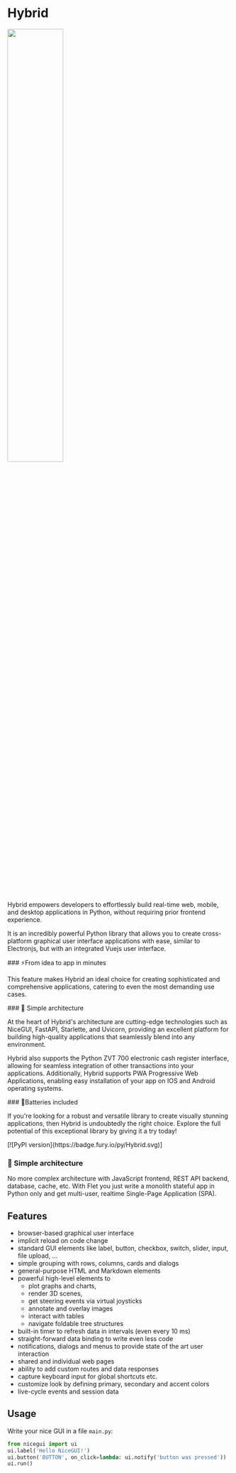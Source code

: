 # Hybrid
<img src="[media/logo/flet-logo.svg](https://fastapi.tiangolo.com/img/logo-margin/logo-teal.png)" width="50%"/>
<p>Hybrid empowers developers to effortlessly build real-time web, mobile, and desktop applications in Python, without requiring prior frontend experience.</p>
<p>It is an incredibly powerful Python library that allows you to create cross-platform graphical user interface applications with ease, similar to Electronjs, but with an integrated Vuejs user interface.</p>
### ⚡From idea to app in minutes
<p>This feature makes Hybrid an ideal choice for creating sophisticated and comprehensive applications, catering to even the most demanding use cases.</p>
### 📐 Simple architecture
<p>At the heart of Hybrid's architecture are cutting-edge technologies such as NiceGUI, FastAPI, Starlette, and Uvicorn, providing an excellent platform for building high-quality applications that seamlessly blend into any environment.</p>
<p>Hybrid also supports the Python ZVT 700 electronic cash register interface, allowing for seamless integration of other transactions into your applications. Additionally, Hybrid supports PWA Progressive Web Applications, enabling easy installation of your app on IOS and Android operating systems.</p>
### 🔋Batteries included
<p>If you're looking for a robust and versatile library to create visually stunning applications, then Hybrid is undoubtedly the right choice. Explore the full potential of this exceptional library by giving it a try today!</p>
[![PyPI version](https://badge.fury.io/py/Hybrid.svg)]

### 📐 Simple architecture

No more complex architecture with JavaScript frontend, REST API backend, database, cache, etc. With Flet you just write a monolith stateful app in Python only and get multi-user, realtime Single-Page Application (SPA).
## Features

- browser-based graphical user interface
- implicit reload on code change
- standard GUI elements like label, button, checkbox, switch, slider, input, file upload, ...
- simple grouping with rows, columns, cards and dialogs
- general-purpose HTML and Markdown elements
- powerful high-level elements to
  - plot graphs and charts,
  - render 3D scenes,
  - get steering events via virtual joysticks
  - annotate and overlay images
  - interact with tables
  - navigate foldable tree structures
- built-in timer to refresh data in intervals (even every 10 ms)
- straight-forward data binding to write even less code
- notifications, dialogs and menus to provide state of the art user interaction
- shared and individual web pages
- ability to add custom routes and data responses
- capture keyboard input for global shortcuts etc.
- customize look by defining primary, secondary and accent colors
- live-cycle events and session data


## Usage

Write your nice GUI in a file `main.py`:

```python
from nicegui import ui
ui.label('Hello NiceGUI!')
ui.button('BUTTON', on_click=lambda: ui.notify('button was pressed'))
ui.run()
```
